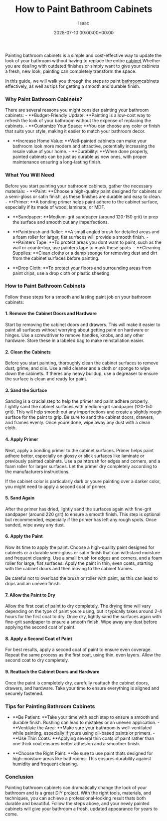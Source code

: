 ﻿---
title: How to Paint Bathroom Cabinets
description: Painting bathroom cabinets is a simple and cost-effective way to update the look of your bathroom without having to replace the entire cabinet.
slug: /how-to-paint-bathroom-cabinets/
date: 2025-07-10 00:00:00+00:00
lastmod: 2025-07-10 00:00:00+03:00
author: Isaac
categories:

- Guide
tags:

- guide

- bathroom

- cabinet
layout: post
---

Painting bathroom cabinets is a simple and cost-effective way to update the look of your bathroom without having to replace the entire [cabinet](https://pestpolicy.com/painted-vs-stained-cabinets/).Whether you are dealing with outdated finishes or simply want to give your cabinets a fresh, new look, painting can completely transform the space.

In this guide, we will walk you through the steps to paint [bathroom](https://pestpolicy.com/a-tour-of-chelseas-hall-bathroom-renovation/)cabinets effectively, as well as tips for getting a smooth and durable finish.

###  Why Paint Bathroom Cabinets?

There are several reasons you might consider painting your bathroom cabinets: - **Budget-Friendly Update: **Painting is a low-cost way to refresh the look of your bathroom without the expense of replacing the cabinets. - **Customize Your Space: **You can choose any color or finish that suits your style, making it easier to match your bathroom decor.

- **Increase Home Value: **Well-painted cabinets can make your bathroom look more modern and attractive, potentially increasing the resale value of your home. - **Durability: **When done properly, painted cabinets can be just as durable as new ones, with proper maintenance ensuring a long-lasting finish.

###  What You Will Need

Before you start painting your bathroom cabinets, gather the necessary materials: - **Paint: **Choose a high-quality paint designed for cabinets or a semi-gloss or satin finish, as these finishes are durable and easy to clean. - **Primer: **A bonding primer helps paint adhere to the cabinet surface, especially if its made of wood, laminate, or MDF.

- **Sandpaper: **Medium-grit sandpaper (around 120-150 grit) to prep the surface and smooth out any imperfections.

- **Paintbrush and Roller: **A small angled brush for detailed areas and a foam roller for larger, flat surfaces will provide a smooth finish. - **Painters Tape: **To protect areas you dont want to paint, such as the wall or countertop, use painters tape to mask these spots. - **Cleaning Supplies: **Clean cloths or a damp sponge for removing dust and dirt from the cabinet surfaces before painting.

- **Drop Cloth: **To protect your floors and surrounding areas from paint drips, use a drop cloth or plastic sheeting.

###  How to Paint Bathroom Cabinets

Follow these steps for a smooth and lasting paint job on your bathroom cabinets:

####  1. Remove the Cabinet Doors and Hardware

Start by removing the cabinet doors and drawers. This will make it easier to paint all surfaces without worrying about getting paint on hardware or hinges. Use a screwdriver to remove handles, knobs, and any other hardware. Store these in a labeled bag to make reinstallation easier.

####  2. Clean the Cabinets

Before you start painting, thoroughly clean the cabinet surfaces to remove dust, grime, and oils. Use a mild cleaner and a cloth or sponge to wipe down the cabinets. If theres any heavy buildup, use a degreaser to ensure the surface is clean and ready for paint.

####  3. Sand the Surface

Sanding is a crucial step to help the primer and paint adhere properly. Lightly sand the cabinet surfaces with medium-grit sandpaper (120-150 grit). This will help smooth out any imperfections and create a slightly rough surface for the paint to grip. Be sure to sand the cabinet doors, drawers, and frames evenly. Once youre done, wipe away any dust with a clean cloth.

####  4. Apply Primer

Next, apply a bonding primer to the cabinet surfaces. Primer helps paint adhere better, especially on glossy or slick surfaces like laminate or previously painted cabinets. Use a paintbrush for edges and corners, and a foam roller for larger surfaces. Let the primer dry completely according to the manufacturers instructions.

If the cabinet color is particularly dark or youre painting over a darker color, you might need to apply a second coat of primer.

####  5. Sand Again

After the primer has dried, lightly sand the surfaces again with fine-grit sandpaper (around 220 grit) to ensure a smooth finish. This step is optional but recommended, especially if the primer has left any rough spots. Once sanded, wipe away any dust.

####  6. Apply the Paint

Now its time to apply the paint. Choose a high-quality paint designed for cabinets or a durable semi-gloss or satin finish that can withstand moisture and frequent cleaning. Use a small brush for edges and corners, and a foam roller for large, flat surfaces. Apply the paint in thin, even coats, starting with the cabinet doors and then moving to the cabinet frames.

Be careful not to overload the brush or roller with paint, as this can lead to drips and an uneven finish.

####  7. Allow the Paint to Dry

Allow the first coat of paint to dry completely. The drying time will vary depending on the type of paint youre using, but it typically takes around 2-4 hours for the first coat to dry. Once dry, lightly sand the surfaces again with fine-grit sandpaper to ensure a smooth finish. Wipe away any dust before applying the second coat of paint.

####  8. Apply a Second Coat of Paint

For best results, apply a second coat of paint to ensure even coverage. Repeat the same process as the first coat, using thin, even layers. Allow the second coat to dry completely.

####  9. Reattach the Cabinet Doors and Hardware

Once the paint is completely dry, carefully reattach the cabinet doors, drawers, and hardware. Take your time to ensure everything is aligned and securely fastened.

###  Tips for Painting Bathroom Cabinets

- **Be Patient: **Take your time with each step to ensure a smooth and durable finish. Rushing can lead to mistakes or an uneven application. - **Ventilate the Area: **Make sure your bathroom is well-ventilated while painting, especially if youre using oil-based paints or primers. - **Use Thin Coats: **Applying several thin coats of paint rather than one thick coat ensures better adhesion and a smoother finish.

- **Choose the Right Paint: **Be sure to use paint thats designed for high-moisture areas like bathrooms. This ensures durability against humidity and frequent cleaning.

###  Conclusion

Painting bathroom cabinets can dramatically change the look of your bathroom and is a great DIY project. With the right tools, materials, and techniques, you can achieve a professional-looking result thats both durable and beautiful. Follow the steps above, and your newly painted cabinets will give your bathroom a fresh, updated appearance for years to come.
